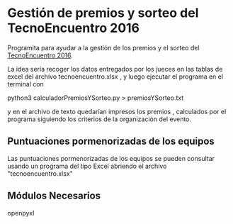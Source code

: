 Gestión de premios y sorteo del TecnoEncuentro 2016
===================================================

Programita para ayudar a la gestión de los premios y el sorteo del [TecnoEncuentro 2016](www.tecnoencuentro.com).


La idea sería recoger los datos entregados por los jueces  en las tablas de excel del archivo tecnoencuentro.xlsx ,
y luego ejecutar el programa en el terminal con 

  python3 calculadorPremiosYSorteo.py > premiosYSorteo.txt

y en el archivo de texto quedarían impresos los premios , calculados por el programa siguiendo  los criterios 
de la organización del evento.

Puntuaciones pormenorizadas de los equipos
------------------------------------------

Las puntuaciones pormenorizadas de los equipos se pueden consultar usando un programa del tipo Excel abriendo el 
archivo "tecnoencuentro.xlsx"


Módulos Necesarios
------------------

openpyxl
